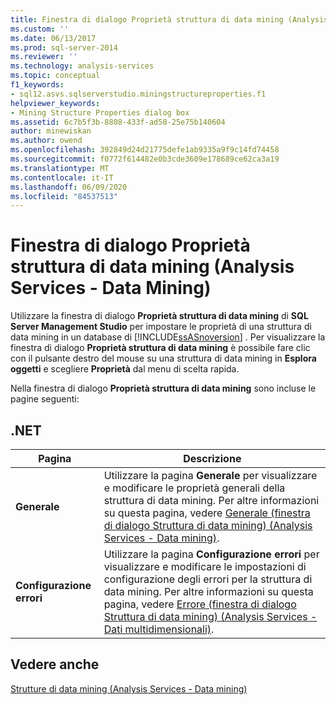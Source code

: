 ```yaml
---
title: Finestra di dialogo Proprietà struttura di data mining (Analysis Services-Data mining) | Microsoft Docs
ms.custom: ''
ms.date: 06/13/2017
ms.prod: sql-server-2014
ms.reviewer: ''
ms.technology: analysis-services
ms.topic: conceptual
f1_keywords:
- sql12.asvs.sqlserverstudio.miningstructureproperties.f1
helpviewer_keywords:
- Mining Structure Properties dialog box
ms.assetid: 6c7b5f3b-8808-433f-ad58-25e75b140604
author: minewiskan
ms.author: owend
ms.openlocfilehash: 392849d24d21775defe1ab9335a9f9c14fd74458
ms.sourcegitcommit: f0772f614482e0b3cde3609e178689ce62ca3a19
ms.translationtype: MT
ms.contentlocale: it-IT
ms.lasthandoff: 06/09/2020
ms.locfileid: "84537513"
---
```

# <a name="mining-structure-properties-dialog-analysis-services---data-mining"></a>Finestra di dialogo Proprietà struttura di data mining (Analysis Services - Data Mining)
  Utilizzare la finestra di dialogo **Proprietà struttura di data mining** di **SQL Server Management Studio** per impostare le proprietà di una struttura di data mining in un database di [!INCLUDE[ssASnoversion](../includes/ssasnoversion-md.md)] . Per visualizzare la finestra di dialogo **Proprietà struttura di data mining** è possibile fare clic con il pulsante destro del mouse su una struttura di data mining in **Esplora oggetti** e scegliere **Proprietà** dal menu di scelta rapida.  
  
 Nella finestra di dialogo **Proprietà struttura di data mining** sono incluse le pagine seguenti:  
  
## <a name="pages"></a>.NET  
  
|Pagina|Descrizione|  
|----------|-----------------|  
|**Generale**|Utilizzare la pagina **Generale** per visualizzare e modificare le proprietà generali della struttura di data mining. Per altre informazioni su questa pagina, vedere [Generale &#40;finestra di dialogo Struttura di data mining&#41; &#40;Analysis Services - Data mining&#41;](general-mining-structure-dialog-box-analysis-services-data-mining.md).|  
|**Configurazione errori**|Utilizzare la pagina **Configurazione errori** per visualizzare e modificare le impostazioni di configurazione degli errori per la struttura di data mining. Per altre informazioni su questa pagina, vedere [Errore &#40;finestra di dialogo Struttura di data mining&#41; &#40;Analysis Services - Dati multidimensionali&#41;](error-configuration-mining-structure-dialog-analysis-services-multidimensional-data.md).|  
  
## <a name="see-also"></a>Vedere anche  
 [Strutture di data mining &#40;Analysis Services - Data mining&#41;](data-mining/mining-structures-analysis-services-data-mining.md)  
  
  

